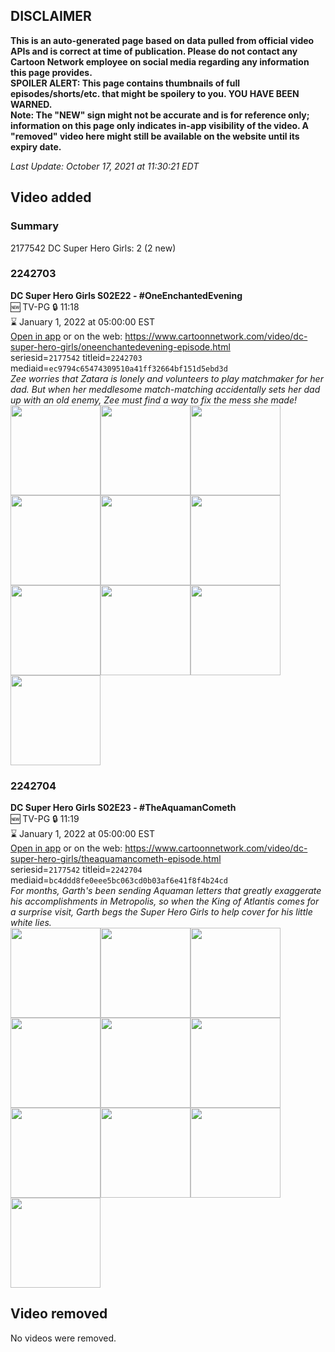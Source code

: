 ## DISCLAIMER
**This is an auto-generated page based on data pulled from official video APIs and is correct at time of publication. Please do not contact any Cartoon Network employee on social media regarding any information this page provides.**  
**SPOILER ALERT: This page contains thumbnails of full episodes/shorts/etc. that might be spoilery to you. YOU HAVE BEEN WARNED.**  
**Note: The "NEW" sign might not be accurate and is for reference only; information on this page only indicates in-app visibility of the video. A "removed" video here might still be available on the website until its expiry date.**  

_Last Update: October 17, 2021 at 11:30:21 EDT_
## Video added
### Summary
2177542 DC Super Hero Girls: 2 (2 new)  
### 2242703
**DC Super Hero Girls S02E22 - #OneEnchantedEvening**  
🆕 TV-PG 🔒 11:18  
⌛ January 1, 2022 at 05:00:00 EST  
[Open in app](https://cnvideo.sercomkc.org/redirector.html?type=cnapp&seriesid=2177542&titleid=2242703&mediaid=ec9794c65474309510a41ff32664bf151d5ebd3d) or on the web: https://www.cartoonnetwork.com/video/dc-super-hero-girls/oneenchantedevening-episode.html  
seriesid=`2177542` titleid=`2242703` mediaid=`ec9794c65474309510a41ff32664bf151d5ebd3d`  
_Zee worries that Zatara is lonely and volunteers to play matchmaker for her dad.  But when her meddlesome match-matching accidentally sets her dad up with an old enemy, Zee must find a way to fix the mess she made!_  
<a href="https://s3.amazonaws.com/cartoonorchestrator/2242703_001_1280x720.jpg"><img src="https://s3.amazonaws.com/cartoonorchestrator/2242703_001_640x360.jpg" height="144px" /></a><a href="https://s3.amazonaws.com/cartoonorchestrator/2242703_002_1280x720.jpg"><img src="https://s3.amazonaws.com/cartoonorchestrator/2242703_002_640x360.jpg" height="144px" /></a><a href="https://s3.amazonaws.com/cartoonorchestrator/2242703_003_1280x720.jpg"><img src="https://s3.amazonaws.com/cartoonorchestrator/2242703_003_640x360.jpg" height="144px" /></a><a href="https://s3.amazonaws.com/cartoonorchestrator/2242703_004_1280x720.jpg"><img src="https://s3.amazonaws.com/cartoonorchestrator/2242703_004_640x360.jpg" height="144px" /></a><a href="https://s3.amazonaws.com/cartoonorchestrator/2242703_005_1280x720.jpg"><img src="https://s3.amazonaws.com/cartoonorchestrator/2242703_005_640x360.jpg" height="144px" /></a><a href="https://s3.amazonaws.com/cartoonorchestrator/2242703_006_1280x720.jpg"><img src="https://s3.amazonaws.com/cartoonorchestrator/2242703_006_640x360.jpg" height="144px" /></a><a href="https://s3.amazonaws.com/cartoonorchestrator/2242703_007_1280x720.jpg"><img src="https://s3.amazonaws.com/cartoonorchestrator/2242703_007_640x360.jpg" height="144px" /></a><a href="https://s3.amazonaws.com/cartoonorchestrator/2242703_008_1280x720.jpg"><img src="https://s3.amazonaws.com/cartoonorchestrator/2242703_008_640x360.jpg" height="144px" /></a><a href="https://s3.amazonaws.com/cartoonorchestrator/2242703_009_1280x720.jpg"><img src="https://s3.amazonaws.com/cartoonorchestrator/2242703_009_640x360.jpg" height="144px" /></a><a href="https://s3.amazonaws.com/cartoonorchestrator/2242703_010_1280x720.jpg"><img src="https://s3.amazonaws.com/cartoonorchestrator/2242703_010_640x360.jpg" height="144px" /></a>
### 2242704
**DC Super Hero Girls S02E23 - #TheAquamanCometh**  
🆕 TV-PG 🔒 11:19  
⌛ January 1, 2022 at 05:00:00 EST  
[Open in app](https://cnvideo.sercomkc.org/redirector.html?type=cnapp&seriesid=2177542&titleid=2242704&mediaid=bc4ddd8fe0eee5bc063cd0b03af6e41f8f4b24cd) or on the web: https://www.cartoonnetwork.com/video/dc-super-hero-girls/theaquamancometh-episode.html  
seriesid=`2177542` titleid=`2242704` mediaid=`bc4ddd8fe0eee5bc063cd0b03af6e41f8f4b24cd`  
_For months, Garth's been sending Aquaman letters that greatly exaggerate his accomplishments in Metropolis, so when the King of Atlantis comes for a surprise visit, Garth begs the Super Hero Girls to help cover for his little white lies._  
<a href="https://s3.amazonaws.com/cartoonorchestrator/2242704_001_1280x720.jpg"><img src="https://s3.amazonaws.com/cartoonorchestrator/2242704_001_640x360.jpg" height="144px" /></a><a href="https://s3.amazonaws.com/cartoonorchestrator/2242704_002_1280x720.jpg"><img src="https://s3.amazonaws.com/cartoonorchestrator/2242704_002_640x360.jpg" height="144px" /></a><a href="https://s3.amazonaws.com/cartoonorchestrator/2242704_003_1280x720.jpg"><img src="https://s3.amazonaws.com/cartoonorchestrator/2242704_003_640x360.jpg" height="144px" /></a><a href="https://s3.amazonaws.com/cartoonorchestrator/2242704_004_1280x720.jpg"><img src="https://s3.amazonaws.com/cartoonorchestrator/2242704_004_640x360.jpg" height="144px" /></a><a href="https://s3.amazonaws.com/cartoonorchestrator/2242704_005_1280x720.jpg"><img src="https://s3.amazonaws.com/cartoonorchestrator/2242704_005_640x360.jpg" height="144px" /></a><a href="https://s3.amazonaws.com/cartoonorchestrator/2242704_006_1280x720.jpg"><img src="https://s3.amazonaws.com/cartoonorchestrator/2242704_006_640x360.jpg" height="144px" /></a><a href="https://s3.amazonaws.com/cartoonorchestrator/2242704_007_1280x720.jpg"><img src="https://s3.amazonaws.com/cartoonorchestrator/2242704_007_640x360.jpg" height="144px" /></a><a href="https://s3.amazonaws.com/cartoonorchestrator/2242704_008_1280x720.jpg"><img src="https://s3.amazonaws.com/cartoonorchestrator/2242704_008_640x360.jpg" height="144px" /></a><a href="https://s3.amazonaws.com/cartoonorchestrator/2242704_009_1280x720.jpg"><img src="https://s3.amazonaws.com/cartoonorchestrator/2242704_009_640x360.jpg" height="144px" /></a><a href="https://s3.amazonaws.com/cartoonorchestrator/2242704_010_1280x720.jpg"><img src="https://s3.amazonaws.com/cartoonorchestrator/2242704_010_640x360.jpg" height="144px" /></a>
## Video removed
No videos were removed.  
